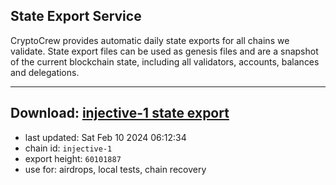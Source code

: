 ## State Export Service
CryptoCrew provides automatic daily state exports for all chains we validate. State export files can be used as genesis files and are a snapshot of the current blockchain state, including all validators, accounts, balances and delegations.

---
**Download: [injective-1 state export](https://dl.ccvalidators.com/SERVICE/injective/injective-1_export_60101887.json)**
---

- last updated: Sat Feb 10 2024 06:12:34
- chain id: `injective-1`
- export height: `60101887`
- use for: airdrops, local tests, chain recovery

